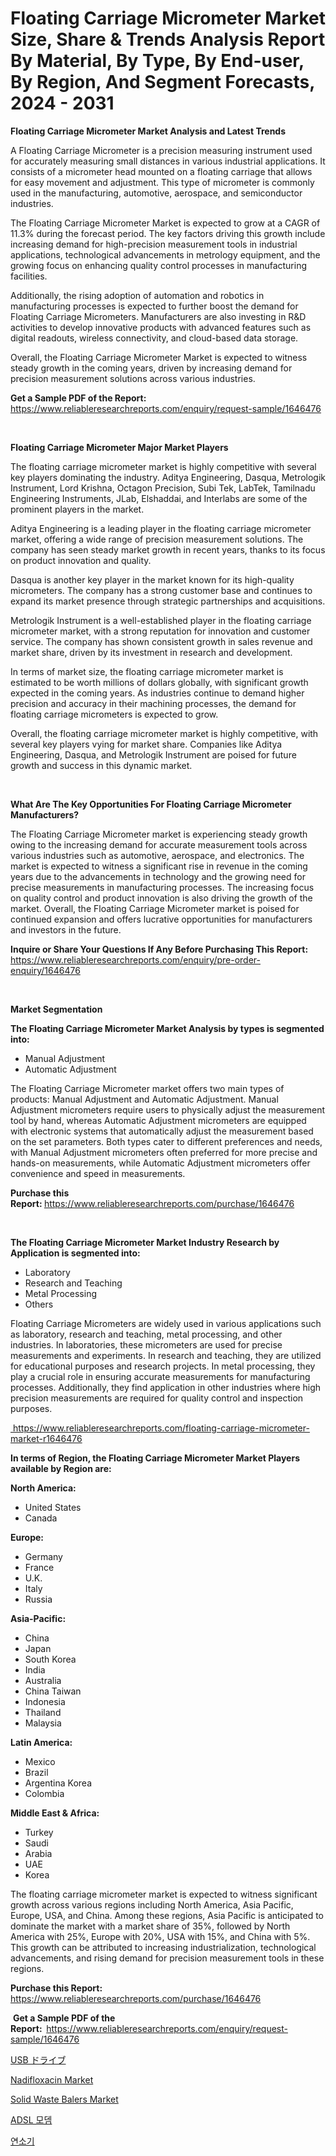 <p><h1>Floating Carriage Micrometer Market Size, Share & Trends Analysis Report By Material, By Type, By End-user, By Region, And Segment Forecasts, 2024 - 2031</h1></p><p><strong>Floating Carriage Micrometer Market Analysis and Latest Trends</strong></p>
<p><p>A Floating Carriage Micrometer is a precision measuring instrument used for accurately measuring small distances in various industrial applications. It consists of a micrometer head mounted on a floating carriage that allows for easy movement and adjustment. This type of micrometer is commonly used in the manufacturing, automotive, aerospace, and semiconductor industries.</p><p>The Floating Carriage Micrometer Market is expected to grow at a CAGR of 11.3% during the forecast period. The key factors driving this growth include increasing demand for high-precision measurement tools in industrial applications, technological advancements in metrology equipment, and the growing focus on enhancing quality control processes in manufacturing facilities.</p><p>Additionally, the rising adoption of automation and robotics in manufacturing processes is expected to further boost the demand for Floating Carriage Micrometers. Manufacturers are also investing in R&D activities to develop innovative products with advanced features such as digital readouts, wireless connectivity, and cloud-based data storage.</p><p>Overall, the Floating Carriage Micrometer Market is expected to witness steady growth in the coming years, driven by increasing demand for precision measurement solutions across various industries.</p></p>
<p><strong>Get a Sample PDF of the Report:&nbsp;</strong> <a href="https://www.reliableresearchreports.com/enquiry/request-sample/1646476">https://www.reliableresearchreports.com/enquiry/request-sample/1646476</a></p>
<p>&nbsp;</p>
<p><strong>Floating Carriage Micrometer Major Market Players</strong></p>
<p><p>The floating carriage micrometer market is highly competitive with several key players dominating the industry. Aditya Engineering, Dasqua, Metrologik Instrument, Lord Krishna, Octagon Precision, Subi Tek, LabTek, Tamilnadu Engineering Instruments, JLab, Elshaddai, and Interlabs are some of the prominent players in the market.</p><p>Aditya Engineering is a leading player in the floating carriage micrometer market, offering a wide range of precision measurement solutions. The company has seen steady market growth in recent years, thanks to its focus on product innovation and quality.</p><p>Dasqua is another key player in the market known for its high-quality micrometers. The company has a strong customer base and continues to expand its market presence through strategic partnerships and acquisitions.</p><p>Metrologik Instrument is a well-established player in the floating carriage micrometer market, with a strong reputation for innovation and customer service. The company has shown consistent growth in sales revenue and market share, driven by its investment in research and development.</p><p>In terms of market size, the floating carriage micrometer market is estimated to be worth millions of dollars globally, with significant growth expected in the coming years. As industries continue to demand higher precision and accuracy in their machining processes, the demand for floating carriage micrometers is expected to grow.</p><p>Overall, the floating carriage micrometer market is highly competitive, with several key players vying for market share. Companies like Aditya Engineering, Dasqua, and Metrologik Instrument are poised for future growth and success in this dynamic market.</p></p>
<p>&nbsp;</p>
<p><strong>What Are The Key Opportunities For Floating Carriage Micrometer Manufacturers?</strong></p>
<p><p>The Floating Carriage Micrometer market is experiencing steady growth owing to the increasing demand for accurate measurement tools across various industries such as automotive, aerospace, and electronics. The market is expected to witness a significant rise in revenue in the coming years due to the advancements in technology and the growing need for precise measurements in manufacturing processes. The increasing focus on quality control and product innovation is also driving the growth of the market. Overall, the Floating Carriage Micrometer market is poised for continued expansion and offers lucrative opportunities for manufacturers and investors in the future.</p></p>
<p><strong>Inquire or Share Your Questions If Any Before Purchasing This Report:</strong> <a href="https://www.reliableresearchreports.com/enquiry/pre-order-enquiry/1646476">https://www.reliableresearchreports.com/enquiry/pre-order-enquiry/1646476</a></p>
<p>&nbsp;</p>
<p><strong>Market Segmentation</strong></p>
<p><strong>The Floating Carriage Micrometer Market Analysis by types is segmented into:</strong></p>
<p><ul><li>Manual Adjustment</li><li>Automatic Adjustment</li></ul></p>
<p><p>The Floating Carriage Micrometer market offers two main types of products: Manual Adjustment and Automatic Adjustment. Manual Adjustment micrometers require users to physically adjust the measurement tool by hand, whereas Automatic Adjustment micrometers are equipped with electronic systems that automatically adjust the measurement based on the set parameters. Both types cater to different preferences and needs, with Manual Adjustment micrometers often preferred for more precise and hands-on measurements, while Automatic Adjustment micrometers offer convenience and speed in measurements.</p></p>
<p><strong>Purchase this Report:&nbsp;</strong><a href="https://www.reliableresearchreports.com/purchase/1646476">https://www.reliableresearchreports.com/purchase/1646476</a></p>
<p>&nbsp;</p>
<p><strong>The Floating Carriage Micrometer Market Industry Research by Application is segmented into:</strong></p>
<p><ul><li>Laboratory</li><li>Research and Teaching</li><li>Metal Processing</li><li>Others</li></ul></p>
<p><p>Floating Carriage Micrometers are widely used in various applications such as laboratory, research and teaching, metal processing, and other industries. In laboratories, these micrometers are used for precise measurements and experiments. In research and teaching, they are utilized for educational purposes and research projects. In metal processing, they play a crucial role in ensuring accurate measurements for manufacturing processes. Additionally, they find application in other industries where high precision measurements are required for quality control and inspection purposes.</p></p>
<p><a href="https://www.reliableresearchreports.com/floating-carriage-micrometer-market-r1646476">&nbsp;https://www.reliableresearchreports.com/floating-carriage-micrometer-market-r1646476</a></p>
<p><strong>In terms of Region, the Floating Carriage Micrometer Market Players available by Region are:</strong></p>
<p>
    <p> <strong> North America: </strong>
        <ul>
            <li>United States</li>
            <li>Canada</li>
        </ul>
        </p> 
    <p> <strong> Europe: </strong>
        <ul>
            <li>Germany</li>
            <li>France</li>
            <li>U.K.</li>
            <li>Italy</li>
            <li>Russia</li>
        </ul>
        </p> 
    <p> <strong> Asia-Pacific: </strong>
        <ul>
            <li>China</li>
            <li>Japan</li>
            <li>South Korea</li>
            <li>India</li>
            <li>Australia</li>
            <li>China Taiwan</li>
            <li>Indonesia</li>
            <li>Thailand</li>
            <li>Malaysia</li>
        </ul>
        </p> 
    <p> <strong> Latin America: </strong>
        <ul>
            <li>Mexico</li>
            <li>Brazil</li>
            <li>Argentina Korea</li>
            <li>Colombia</li>
        </ul>
        </p> 
    <p> <strong> Middle East & Africa: </strong>
        <ul>
            <li>Turkey</li>
            <li>Saudi</li>
            <li>Arabia</li>
            <li>UAE</li>
            <li>Korea</li>
        </ul>
    </p>
    </p>
<p><p>The floating carriage micrometer market is expected to witness significant growth across various regions including North America, Asia Pacific, Europe, USA, and China. Among these regions, Asia Pacific is anticipated to dominate the market with a market share of 35%, followed by North America with 25%, Europe with 20%, USA with 15%, and China with 5%. This growth can be attributed to increasing industrialization, technological advancements, and rising demand for precision measurement tools in these regions.</p></p>
<p><strong>Purchase this Report: </strong><a href="https://www.reliableresearchreports.com/purchase/1646476">https://www.reliableresearchreports.com/purchase/1646476</a></p>
<p>&nbsp;<strong>Get a Sample PDF of the Report:&nbsp;&nbsp;</strong><a href="https://www.reliableresearchreports.com/enquiry/request-sample/1646476">https://www.reliableresearchreports.com/enquiry/request-sample/1646476</a></p>
<p><strong></strong></p>
<p><p><a href="https://github.com/EstelWisozk1/Market-Research-Report-List-1/blob/main/279213238345.md">USB ドライブ</a></p><p><a href="https://issuu.com/reportprime-2/docs/nadifloxacin-market-size-2030.pptx">Nadifloxacin Market</a></p><p><a href="https://github.com/peachesmcdowel1/Market-Research-Report-List-2/blob/main/solid-waste-balers-market.md">Solid Waste Balers Market</a></p><p><a href="https://github.com/vsn7qpua81q/Market-Research-Report-List-1/blob/main/396284934837.md">ADSL 모뎀</a></p><p><a href="https://github.com/trmesnao7959541/Market-Research-Report-List-1/blob/main/443820134836.md">연소기</a></p></p>